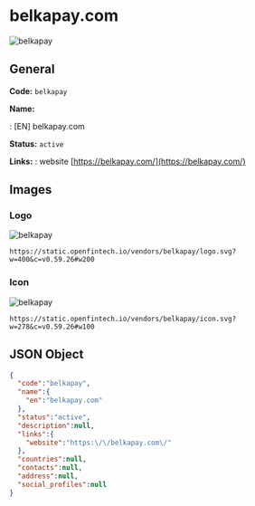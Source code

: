
# belkapay.com 
![belkapay](https://static.openfintech.io/vendors/belkapay/logo.svg?w=400&c=v0.59.26#w200)  

## General 
 
**Code:** `belkapay` 
 
**Name:** 
 
:	[EN] belkapay.com 
 
**Status:** `active` 
 
**Links:** 
: website [https://belkapay.com/](https://belkapay.com/) 
 

## Images 

### Logo 
 
![belkapay](https://static.openfintech.io/vendors/belkapay/logo.svg?w=400&c=v0.59.26#w200)  

```
https://static.openfintech.io/vendors/belkapay/logo.svg?w=400&c=v0.59.26#w200
```  

### Icon 
 
![belkapay](https://static.openfintech.io/vendors/belkapay/icon.svg?w=278&c=v0.59.26#w100)  

```
https://static.openfintech.io/vendors/belkapay/icon.svg?w=278&c=v0.59.26#w100
```  

## JSON Object 

```json
{
  "code":"belkapay",
  "name":{
    "en":"belkapay.com"
  },
  "status":"active",
  "description":null,
  "links":{
    "website":"https:\/\/belkapay.com\/"
  },
  "countries":null,
  "contacts":null,
  "address":null,
  "social_profiles":null
}
```  
